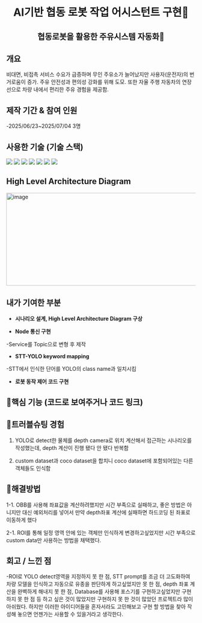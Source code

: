<h1 align="center">AI기반 협동 로봇 작업 어시스턴트 구현🔬 </h1>

<h2 align="center">협동로봇을 활용한 주유시스템 자동화🚗 </h2>



## 개요


비대면, 비접촉 서비스 수요가 급증하며 무인 주유소가 늘어났지만 사용자(운전자)의 번거로움이 증가. 주유 안전성과 편의성 강화를 위해 도모. 또한 자율 주행 자동차의 연장선으로 차량 내에서 편리한 주유 경험을 제공함.





## 제작 기간 & 참여 인원


-2025/06/23~2025/07/04  3명






## 사용한 기술 (기술 스택)  


<img src="https://img.shields.io/badge/python-blue?style=for-the-badge&logo=python&logoColor=white">   <img src="https://img.shields.io/badge/ROS2-black?style=for-the-badge&logo=ros&logoColor=#22314E">   <img src="https://img.shields.io/badge/OpenCV-5C3EE8?style=for-the-badge&logo=opencv&logoColor=white">   <img src="https://img.shields.io/badge/YOLO-111F68?style=for-the-badge&logo=yolo&logoColor=white">  <img src="https://img.shields.io/badge/STT-red?style=for-the-badge&logo=STT&logoColor=white">  <img src="https://img.shields.io/badge/LLM-green?style=for-the-badge&logo=LLM&logoColor=white">  <img src="https://img.shields.io/badge/DoosanAPI-blue?style=for-the-badge&logo=DoosanAPI&logoColor=white">





## High Level Architecture Diagram

<img width="1172" height="246" alt="image" src="https://github.com/user-attachments/assets/6952ab3d-2b85-4827-b818-4b2eca24732a" />



## 내가 기여한 부분


- **시나리오 설계, High Level Architecture Diagram 구상**


- **Node 통신 구현**

-Service를 Topic으로 변형 후 제작

- **STT-YOLO keyword mapping**


-STT에서 인식한 단어를 YOLO의 class name과 일치시킴



- **로봇 동작 제어 코드 구현**



## 🌟핵심 기능 (코드로 보여주거나 코드 링크)







   
## 🎯트러블슈팅 경험  


1. YOLO로 detect한 물체를 depth camera로 위치 계산해서 접근하는 시나리오를 작성했는데, depth 계산이 진행 됐다 안 됐다 반복함 


2. custom dataset과 coco dataset을 합치니 coco dataset에 포함되어있는 다른 객체들도 인식함




## 🔨해결방법


1-1. OBB를 사용해 좌표값을 계산하려했지만 시간 부족으로 실패하고, 좋은 방법은 아니지만 대신 예외처리를 넣어서 만약 depth좌표 계산에 실패하면 하드코딩 된 좌표로 이동하게 했다


2-1. ROI를 통해 일정 영역 안에 있는 객체만 인식하게 변경하고싶었지만 시간 부족으로 custom data만 사용하는 방법을 채택했다.





## 회고 / 느낀 점

-ROI로 YOLO detect영역을 지정하지 못 한 점, STT prompt를 조금 더 고도화하여 차량 모델을 인식하고 자동으로 유종을 판단하게 하고싶었지만 못 한 점, depth 좌표 계산을 완벽하게 해내지 못 한 점, Database를 사용해 포스기를 구현하고싶었지만 구현하지 못 한 점 등 하고 싶은 것이 많았지만 구현하지 못 한 것이 많았던 프로젝트라 많이 아쉬웠다. 하지만 이러한 아이디어들을 혼자서라도 고민해보고 구현 할 방법을 찾아 작성해 놓으면 언젠가는 사용할 수 있을거라고 생각한다.
